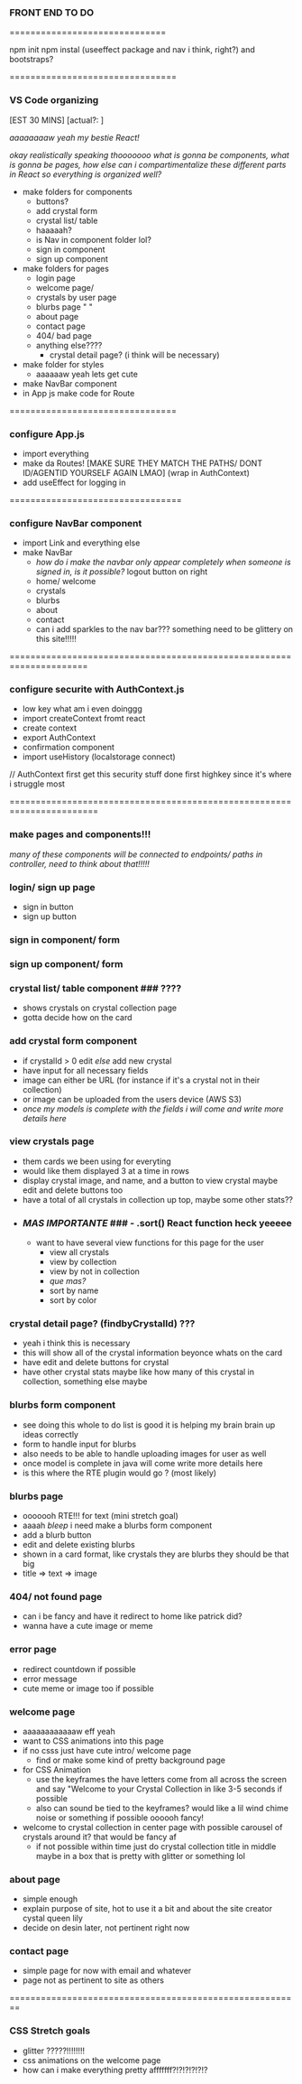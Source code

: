 ### FRONT END TO DO ### 

============================== 

npm init 
npm instal (useeffect package and nav i think, right?) and bootstraps?

================================ 

### VS Code organizing ### 

[EST 30 MINS] [actual?: ]

*aaaaaaaaw yeah my bestie React!*

*okay realistically speaking thooooooo what is gonna be components, what is gonna be pages, how else can i compartimentalize these different parts in React so everything is organized well?* 

- make folders for components 
    - buttons?
    - add crystal form
    - crystal list/ table
    - haaaaah?
    - is Nav in component folder lol?
    - sign in component
    - sign up component
- make folders for pages 
    - login page
    - welcome page/ 
    - crystals by user page 
    - blurbs page " "
    - about page 
    - contact page 
    - 404/ bad page
    - anything else????
        - crystal detail page? (i think will be necessary)
- make folder for styles
    - aaaaaaw yeah lets get cute 
- make NavBar component
- in App js make code for Route

================================ 

### configure App.js ###

- import everything
- make da Routes! [MAKE SURE THEY MATCH THE PATHS/ DONT ID/AGENTID YOURSELF AGAIN LMAO] (wrap in AuthContext)
- add useEffect for logging in 


=================================

### configure NavBar component ###

- import Link and everything else
- make NavBar
    - *how do i make the navbar only appear completely when someone is signed in, is it possible?*
    logout button on right
    - home/ welcome
    - crystals 
    - blurbs 
    - about 
    - contact 
    - can i add sparkles to the nav bar??? something need to be glittery on this site!!!!!


=====================================================================

### configure securite with AuthContext.js ###

- low key what am i even doinggg
- import createContext fromt react
- create context
- export AuthContext 
- confirmation component
- import useHistory (localstorage connect)

// AuthContext first get this security stuff done first highkey since it's where i struggle most 

=======================================================================

### make pages and components!!!

*many of these components will be connected to endpoints/ paths in controller, need to think about that!!!!!*

### login/ sign up page ### 
- sign in button 
- sign up button 

### sign in component/ form ###

### sign up component/ form ###

### crystal list/ table component ### ????
- shows crystals on crystal collection page 
- gotta decide how on the card

### add crystal form component ### 
- if crystalId > 0 edit *else* add new crystal 
- have input for all necessary fields 
- image can either be URL (for instance if it's a crystal not in their collection)
- or image can be uploaded from the users device (AWS S3) 
- *once my models is complete with the fields i will come and write more details here*

### view crystals page ### 
- them cards we been using for everyting 
- would like them displayed 3 at a time in rows
- display crystal image, and name, and a button to view crystal maybe edit and delete buttons too
- have a total of all crystals in collection up top, maybe some other stats??
- ### *MAS IMPORTANTE* ### - .sort() React function heck yeeeee
    - want to have several view functions for this page for the user 
        - view all crystals
        - view by collection 
        - view by not in collection 
        - *que mas?*
        - sort by name 
        - sort by color 

### crystal detail page? (findbyCrystalId) ??? ###
- yeah i think this is necessary
- this will show all of the crystal information beyonce whats on the card
- have edit and delete buttons for crystal 
- have other crystal stats maybe like how many of this crystal in collection, something else maybe 

### blurbs form component ### 
- see doing this whole to do list is good it is helping my brain brain up ideas correctly 
- form to handle input for blurbs
- also needs to be able to handle uploading images for user as well 
- once model is complete in java will come write more details here
- is this where the RTE plugin would go ? (most likely)

### blurbs page ### 
- ooooooh RTE!!! for text (mini stretch goal) 
- aaaah *bleep* i need make a blurbs form component
- add a blurb button 
- edit and delete existing blurbs 
- shown in a card format, like crystals they are blurbs they should be that big
- title => text => image 

### 404/ not found page ### 
- can i be fancy and have it redirect to home like patrick did?
- wanna have a cute image or meme

### error page ### 
- redirect countdown if possible 
- error message
- cute meme or image too if possible

### welcome page ### 
- aaaaaaaaaaaaw eff yeah
- want to CSS animations into this page 
- if no csss just have cute intro/ welcome page 
    - find or make some kind of pretty background page 
- for CSS Animation 
    - use the keyframes the have letters come from all across the screen and say "Welcome to your Crystal Collection in like 3-5 seconds if possible
    - also can sound be tied to the keyframes? would like a lil wind chime noise or something if possible oooooh fancy!
- welcome to crystal collection in center page with possible carousel of crystals around it? that would be fancy af
    - if not possible within time just do crystal collection title in middle maybe in a box that is pretty with glitter or something lol

### about page ### 
- simple enough
- explain purpose of site, hot to use it a bit and about the site creator cystal queen lily
- decide on desin later, not pertinent right now

### contact page
- simple page for now with email and whatever 
- page not as pertinent to site as others


========================================================

### CSS Stretch goals ### 

- glitter ?????!!!!!!!!
- css animations on the welcome page 
- how can i make everything pretty afffffff?!?!?!?!?!?

